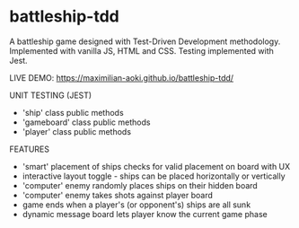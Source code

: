 # battleship-tdd

A battleship game designed with Test-Driven Development methodology. Implemented with vanilla JS, HTML and CSS. Testing implemented with Jest.

LIVE DEMO: https://maximilian-aoki.github.io/battleship-tdd/

UNIT TESTING (JEST)

- 'ship' class public methods
- 'gameboard' class public methods
- 'player' class public methods

FEATURES

- 'smart' placement of ships checks for valid placement on board with UX
- interactive layout toggle - ships can be placed horizontally or vertically
- 'computer' enemy randomly places ships on their hidden board
- 'computer' enemy takes shots against player board
- game ends when a player's (or opponent's) ships are all sunk
- dynamic message board lets player know the current game phase
